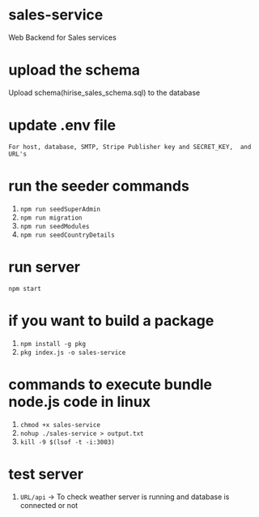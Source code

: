 # sales-service
Web Backend for Sales services

# upload the schema
Upload schema(hirise_sales_schema.sql) to the database

# update .env file
`For host, database, SMTP, Stripe Publisher key and SECRET_KEY,  and URL's`

# run the seeder commands
1. `npm run seedSuperAdmin`
2. `npm run migration`
3. `npm run seedModules`
4. `npm run seedCountryDetails`

# run server
`npm start`

# if you want to build a package
1. `npm install -g pkg`
2. `pkg index.js -o sales-service`

# commands to execute bundle node.js code in linux
1. `chmod +x sales-service`
2. `nohup ./sales-service > output.txt`
3. `kill -9 $(lsof -t -i:3003)`

# test server
1. `URL/api` -> To check weather server is running and database is connected or not
